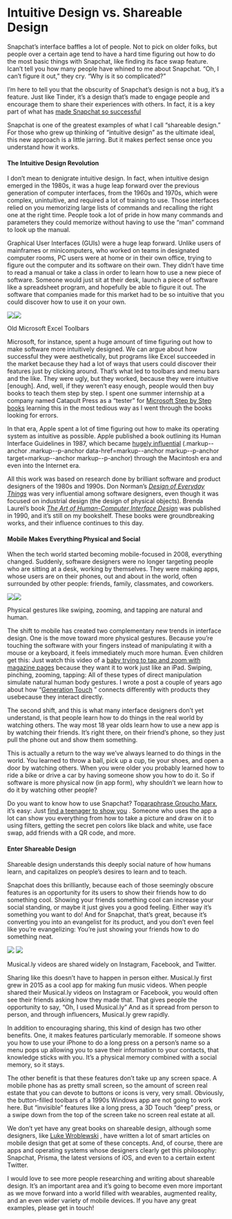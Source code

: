 
# **Intuitive Design vs. Shareable Design** 

Snapchat’s interface baffles a lot of people. Not to pick on older folks, but people over a certain age tend to have a hard time figuring out how to do the most basic things with Snapchat, like finding its face swap feature. Ican’t tell you how many people have whined to me about Snapchat. “Oh, I can’t figure it out,” they cry. “Why is it so complicated?”

I’m here to tell you that the obscurity of Snapchat’s design is not a bug, it’s a feature. Just like Tinder, it’s a design that’s made to engage people and encourage them to share their experiences with others. In fact, it is a key part of what has [made Snapchat so successful](http://www.wsj.com/articles/snap-begins-the-ipo-process-1479244471)

Snapchat is one of the greatest examples of what I call “shareable design.” For those who grew up thinking of “intuitive design” as the ultimate ideal, this new approach is a little jarring. But it makes perfect sense once you understand how it works.

#### **The Intuitive Design Revolution** 

I don’t mean to denigrate intuitive design. In fact, when intuitive design emerged in the 1980s, it was a huge leap forward over the previous generation of computer interfaces, from the 1960s and 1970s, which were complex, unintuitive, and required a lot of training to use. Those interfaces relied on you memorizing large lists of commands and recalling the right one at the right time. People took a lot of pride in how many commands and parameters they could memorize without having to use the “man” command to look up the manual.

Graphical User Interfaces (GUIs) were a huge leap forward. Unlike users of mainframes or minicomputers, who worked on teams in designated computer rooms, PC users were at home or in their own office, trying to figure out the computer and its software on their own. They didn’t have time to read a manual or take a class in order to learn how to use a new piece of software. Someone would just sit at their desk, launch a piece of software like a spreadsheet program, and hopefully be able to figure it out. The software that companies made for this market had to be so intuitive that you could discover how to use it on your own.

![](https://cdn-images-1.medium.com/freeze/max/30/1*4QMlSI-DHb0k7His7Hx84g.png?q=20)<img class="progressiveMedia-noscript js-progressiveMedia-inner" src="https://cdn-images-1.medium.com/max/800/1*4QMlSI-DHb0k7His7Hx84g.png">

Old Microsoft Excel Toolbars

Microsoft, for instance, spent a huge amount of time figuring out how to make software more intuitively designed. We can argue about how successful they were aesthetically, but programs like Excel succeeded in the market because they had a lot of ways that users could discover their features just by clicking around. That’s what led to toolbars and menu bars and the like. They were ugly, but they worked, because they were intuitive [enough]. And, well, if they weren’t easy enough, people would then buy books to teach them step by step. I spent one summer internship at a company named Catapult Press as a “tester” for [Microsoft Step by Step books](https://www.microsoftpressstore.com/series/series_detail.aspx?st=99028) learning this in the most tedious way as I went through the books looking for errors.

In that era, Apple spent a lot of time figuring out how to make its operating system as intuitive as possible. Apple published a book outlining its Human Interface Guidelines in 1987, which became [hugely influential](http://tantek.pbworks.com/w/page/34457520/Web%20Human%20Interface%20Guidelines) (.markup--anchor .markup--p-anchor data-href=markup--anchor markup--p-anchor target=markup--anchor markup--p-anchor) through the Macintosh era and even into the Internet era.

All this work was based on research done by brilliant software and product designers of the 1980s and 1990s. Don Norman’s [*Design of Everyday Things*](http://www.jnd.org/books/design-of-everyday-things-revised.html)  was very influential among software designers, even though it was focused on industrial design (the design of physical objects). Brenda Laurel’s book [*The Art of Human-Computer Interface Design*](https://www.amazon.com/exec/obidos/ASIN/0201517973/o/qid=981345710/sr=2-1/103-8893962-0315059) was published in 1990, and it’s still on my bookshelf. These books were groundbreaking works, and their influence continues to this day.

#### **Mobile Makes Everything Physical and Social**

When the tech world started becoming mobile-focused in 2008, everything changed. Suddenly, software designers were no longer targeting people who are sitting at a desk, working by themselves. They were making apps, whose users are on their phones, out and about in the world, often surrounded by other people: friends, family, classmates, and coworkers.

![](https://cdn-images-1.medium.com/max/800/1*DTTjwC4XI41I6NTMzxUJlg.gif)<img class="progressiveMedia-noscript js-progressiveMedia-inner" src="https://cdn-images-1.medium.com/max/800/1*DTTjwC4XI41I6NTMzxUJlg.gif">

Physical gestures like swiping, zooming, and tapping are natural and human.

The shift to mobile has created two complementary new trends in interface design. One is the move toward more physical gestures. Because you’re touching the software with your fingers instead of manipulating it with a mouse or a keyboard, it feels immediately much more human. Even children get this: Just watch this video of a [baby trying to tap and zoom with magazine pages](https://www.youtube.com/watch?v=aXV-yaFmQNk) because they want it to work just like an iPad. Swiping, pinching, zooming, tapping: All of these types of direct manipulation simulate natural human body gestures. I wrote a post a couple of years ago about how “[Generation Touch](https://techcrunch.com/2013/09/29/generation-touch-will-redraw-consumer-tech/) ” connects differently with products they usebecause they interact directly.

The second shift, and this is what many interface designers don’t yet understand, is that people learn how to do things in the real world by watching others. The way most 18 year olds learn how to use a new app is by watching their friends. It’s right there, on their friend’s phone, so they just pull the phone out and show them something.

This is actually a return to the way we’ve always learned to do things in the world. You learned to throw a ball, pick up a cup, tie your shoes, and open a door by watching others. When you were older you probably learned how to ride a bike or drive a car by having someone show you how to do it. So if software is more physical now (in app form), why shouldn’t we learn how to do it by watching other people?

Do you want to know how to use Snapchat? To[paraphrase Groucho Marx](https://www.brainyquote.com/quotes/quotes/g/grouchomar141793.html), it’s easy: Just [find a teenager to show you](https://www.youtube.com/watch?v=T-VVv6D9ot0) . Someone who uses the app a lot can show you everything from how to take a picture and draw on it to using filters, getting the secret pen colors like black and white, use face swap, add friends with a QR code, and more.

#### **Enter Shareable Design**

Shareable design understands this deeply social nature of how humans learn, and capitalizes on people’s desires to learn and to teach.

Snapchat does this brilliantly, because each of those seemingly obscure features is an opportunity for its users to show their friends how to do something cool. Showing your friends something cool can increase your social standing, or maybe it just gives you a good feeling. Either way it’s something you want to do! And for Snapchat, that’s great, because it’s converting you into an evangelist for its product, and you don’t even feel like you’re evangelizing: You’re just showing your friends how to do something neat.

![](https://cdn-images-1.medium.com/freeze/max/30/1*RQYCS0leu9YR8TrLQUruaQ.gif?q=20) <img class="progressiveMedia-noscript js-progressiveMedia-inner" src="https://cdn-images-1.medium.com/max/800/1*RQYCS0leu9YR8TrLQUruaQ.gif">

Musical.ly videos are shared widely on Instagram, Facebook, and Twitter.

Sharing like this doesn’t have to happen in person either. Musical.ly first grew in 2015 as a cool app for making fun music videos. When people shared their Musical.ly videos on Instagram or Facebook, you would often see their friends asking how they made that. That gives people the opportunity to say, “Oh, I used Musical.ly” And as it spread from person to person, and through influencers, Musical.ly grew rapidly.

In addition to encouraging sharing, this kind of design has two other benefits. One, it makes features particularly memorable. If someone shows you how to use your iPhone to do a long press on a person’s name so a menu pops up allowing you to save their information to your contacts, that knowledge sticks with you. It’s a physical memory combined with a social memory, so it stays.

The other benefit is that these features don’t take up any screen space. A mobile phone has as pretty small screen, so the amount of screen real estate that you can devote to buttons or icons is very, very small. Obviously, the button-filled toolbars of a 1990s Windows app are not going to work here. But “invisible” features like a long press, a 3D Touch “deep” press, or a swipe down from the top of the screen take no screen real estate at all.

We don’t yet have any great books on shareable design, although some designers, like [Luke Wroblewski](http://www.lukew.com/) , have written a lot of smart articles on mobile design that get at some of these concepts. And, of course, there are apps and operating systems whose designers clearly get this philosophy: Snapchat, Prisma, the latest versions of iOS, and even to a certain extent Twitter.

I would love to see more people researching and writing about shareable design. It’s an important area and it’s going to become even more important as we move forward into a world filled with wearables, augmented reality, and an even wider variety of mobile devices. If you have any great examples, please get in touch!
